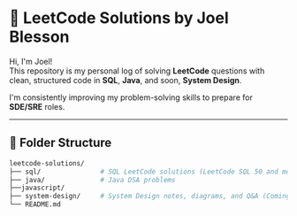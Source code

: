 # 📘 LeetCode Solutions by Joel Blesson

Hi, I'm Joel!  
This repository is my personal log of solving **LeetCode** questions with clean, structured code in **SQL**, **Java**, and soon, **System Design**.

I'm consistently improving my problem-solving skills to prepare for **SDE/SRE** roles.

---

## 📂 Folder Structure

```bash
leetcode-solutions/
├── sql/               # SQL LeetCode solutions (LeetCode SQL 50 and more)
├── java/              # Java DSA problems
├──javascript/             
├── system-design/     # System Design notes, diagrams, and Q&A (Coming soon)
└── README.md
